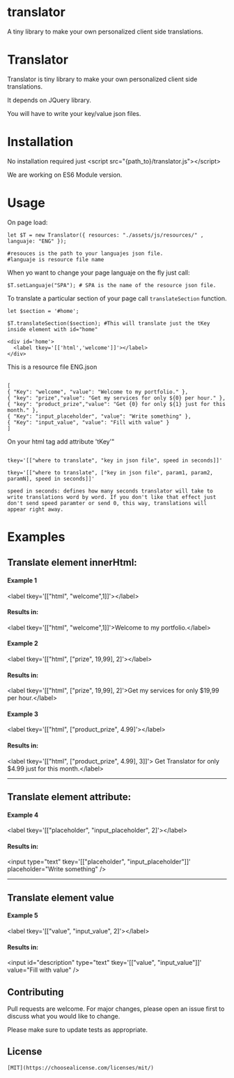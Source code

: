 # translator
A tiny library to make your own personalized client side translations.
# Translator

Translator is tiny library to make your own personalized client side translations.

It depends on JQuery library.

You will have to write your key/value json files.

# Installation

No installation required just &lt;script src="{path_to}/translator.js"&gt;&lt;/script&gt;

We are working on ES6 Module version.

# Usage

On page load:

```
let $T = new Translator({ resources: "./assets/js/resources/" , languaje: "ENG" });

#resouces is the path to your languajes json file. 
#languaje is resource file name
```

When yo want to change your page languaje on the fly just call:

```
$T.setLanguaje("SPA"); # SPA is the name of the resource json file.
```

To translate a particular section of your page call `translateSection` function.

```
let $section = '#home';

$T.translateSection($section); #This will translate just the tKey inside element with id="home"

<div id='home'>
  <label tkey='[['html','welcome']]'></label>
</div>
```

This is a resource file ENG.json

```

[
{ "Key": "welcome", "value": "Welcome to my portfolio." },
{ "key": "prize","value": "Get my services for only ${0} per hour." },
{ "key": "product_prize","value": "Get {0} for only ${1} just for this month." },
{ "Key": "input_placeholder", "value": "Write something" },
{ "Key": "input_value", "value": "Fill with value" }
]

```
On your html tag add attribute 'tKey'"
```

tkey='[["where to translate", "key in json file", speed in seconds]]'

tkey='[["where to translate", ["key in json file", param1, param2, paramN], speed in seconds]]'

speed in seconds: defines how many seconds translator will take to write translations word by word. If you don't like that effect just don't send speed paramter or send 0, this way, translations will appear right away.

```
<div>
<h1>Examples</h2>
    <h2> Translate element innerHtml: </h2>
    <h4> Example 1 </h4>
    &lt;label tkey='[["html", "welcome",1]]'&gt;&lt;/label&gt;
    <h4> Results in: </h4>
    &lt;label tkey='[["html", "welcome",1]]'&gt;Welcome to my portfolio.&lt;/label&gt;
    <h4> Example 2 </h4>
    &lt;label tkey='[["html", ["prize", 19,99], 2]'&gt;&lt;/label&gt;
    <h4> Results in: </h4>
    &lt;label tkey='[["html", ["prize", 19,99], 2]'&gt;Get my services for only $19,99 per hour.&lt;/label&gt;
    <h4> Example 3 </h4>
    &lt;label tkey='[["html", ["product_prize", 4.99]'&gt;&lt;/label&gt;
    <h4> Results in: </h4>
    &lt;label tkey='[["html", ["product_prize", 4.99], 3]]'&gt; Get Translator for only $4.99 just for this month.&lt;/label&gt;
    <br/>
    <hr/>
    <h2> Translate element attribute: </h2>
    <h4> Example 4 </h4>
    &lt;label tkey='[["placeholder", "input_placeholder", 2]'&gt;&lt;/label&gt;
    <h4> Results in: </h4>
    &lt;input type="text" tkey='[["placeholder", "input_placeholder"]]' placeholder="Write something" /&gt;
    <hr/>
    <h2> Translate element value </h2>
    <h4> Example 5 </h4>
    &lt;label tkey='[["value", "input_value", 2]'&gt;&lt;/label&gt;
    <h4> Results in: </h4>
    &lt;input id="description" type="text" tkey='[["value", "input_value"]]' value="Fill with value" /&gt;
    <br/>
</div>

## Contributing
Pull requests are welcome. For major changes, please open an issue first to discuss what you would like to change.

Please make sure to update tests as appropriate.

## License
```
[MIT](https://choosealicense.com/licenses/mit/)
```
